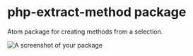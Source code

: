 # php-extract-method package

Atom package for creating methods from a selection. 

![A screenshot of your package](https://cloud.githubusercontent.com/assets/1649191/9976335/ef94a832-5ed8-11e5-8c32-0950397d8311.gif)
